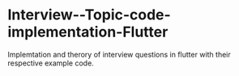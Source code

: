 # Interview--Topic-code-implementation-Flutter
Implemtation and therory of interview questions in flutter with their respective example code.
